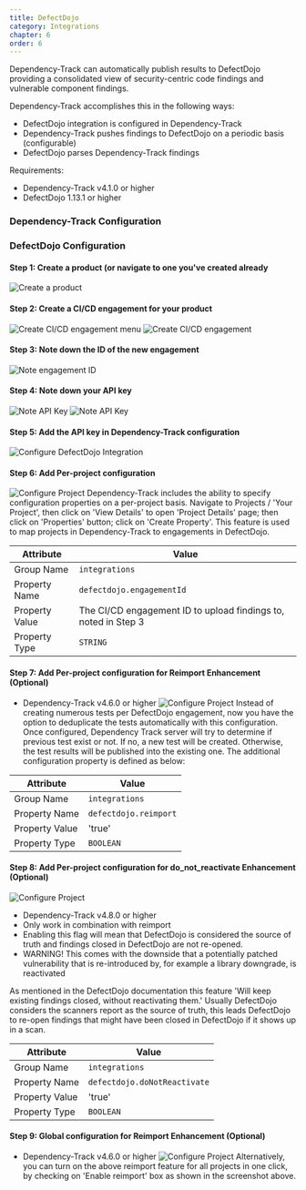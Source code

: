 ```yaml
---
title: DefectDojo
category: Integrations
chapter: 6
order: 6
---
```


Dependency-Track can automatically publish results to DefectDojo providing a
consolidated view of security-centric code findings and vulnerable component findings.

Dependency-Track accomplishes this in the following ways:

* DefectDojo integration is configured in Dependency-Track
* Dependency-Track pushes findings to DefectDojo on a periodic basis (configurable)
* DefectDojo parses Dependency-Track findings

Requirements:
* Dependency-Track v4.1.0 or higher
* DefectDojo 1.13.1 or higher

### Dependency-Track Configuration

### DefectDojo Configuration

#### Step 1: Create a product (or navigate to one you've created already
![Create a product](/images/screenshots/defectdojo_create_product.png)

#### Step 2: Create a CI/CD engagement for your product
![Create CI/CD engagement menu](/images/screenshots/defectdojo_create_cicd_menu.png)
![Create CI/CD engagement](/images/screenshots/defectdojo_create_cicd.png)

#### Step 3: Note down the ID of the new engagement
![Note engagement ID](/images/screenshots/defectdojo_cicd_engagement_id.png)

#### Step 4: Note down your API key
![Note API Key](/images/screenshots/defectdojo_api_key_menu.png)
![Note API Key](/images/screenshots/defectdojo_api_key.png)

#### Step 5: Add the API key in Dependency-Track configuration
![Configure DefectDojo Integration](/images/screenshots/defectdojo_config.png)

#### Step 6: Add Per-project configuration
![Configure Project](/images/screenshots/dtrack_project_properties.png)
Dependency-Track includes the ability to specify configuration properties on a per-project basis. Navigate to Projects / 'Your Project', then click on 'View Details' to open 'Project Details' page; then click on 'Properties' button; click on 'Create Property'.
This feature is used to map projects in Dependency-Track to engagements in DefectDojo.

| Attribute      | Value                             |
| ---------------| --------------------------------- |
| Group Name     | `integrations`                    |
| Property Name  | `defectdojo.engagementId`         |
| Property Value | The CI/CD engagement ID to upload findings to, noted in Step 3 |
| Property Type  | `STRING`                          |

#### Step 7: Add Per-project configuration for Reimport Enhancement (Optional)
* Dependency-Track v4.6.0 or higher
![Configure Project](/images/screenshots/defectdojo_reimport.png)
Instead of creating numerous tests per DefectDojo engagement, now you have the option to deduplicate the tests automatically with this configuration. Once configured, Dependency Track server will try to determine if previous test exist or not. If no, a new test will be created. Otherwise, the test results will be published into the existing one.
The additional configuration property is defined as below:

| Attribute      | Value                             |
| ---------------| --------------------------------- |
| Group Name     | `integrations`                    |
| Property Name  | `defectdojo.reimport`             |
| Property Value | 'true'                            |
| Property Type  | `BOOLEAN`                         |

#### Step 8: Add Per-project configuration for do_not_reactivate Enhancement (Optional)
![Configure Project](/images/screenshots/defectdojo_do-not-reactivate.png)

* Dependency-Track v4.8.0 or higher
* Only work in combination with reimport
* Enabling this flag will mean that DefectDojo is considered the source of truth and findings closed in DefectDojo are not re-opened.
* WARNING! This comes with the downside that a potentially patched vulnerability that is re-introduced by, for example a library downgrade, is reactivated

As mentioned in the DefectDojo documentation this feature 'Will keep existing findings closed, without reactivating them.' Usually DefectDojo considers the scanners report as the source of truth, this leads DefectDojo to re-open findings that might have been closed in DefectDojo if it shows up in a scan.


| Attribute      | Value                             |
| ---------------| --------------------------------- |
| Group Name     | `integrations`                    |
| Property Name  | `defectdojo.doNotReactivate`             |
| Property Value | 'true'                            |
| Property Type  | `BOOLEAN`                         |

#### Step 9: Global configuration for Reimport Enhancement (Optional)
* Dependency-Track v4.6.0 or higher
![Configure Project](/images/screenshots/defectdojo_global_reimport.png)
Alternatively, you can turn on the above reimport feature for all projects in one click, by checking on 'Enable reimport' box as shown in the screenshot above.
